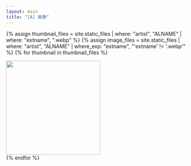 ```yaml
---
layout: main
title: "[A] 画像"
---
```


{% assign thumbnail_files = site.static_files | where: "artist", "ALNAME" | where: "extname", ".webp" %}
{% assign image_files = site.static_files | where: "artist", "ALNAME" | where_exp: "extname", "'extname' != '.webp'" %}
{% for thumbnail in thumbnail_files %}
<div class="item">
  <a href="{{ image_files[forloop.index0].path }}"><img src="{{ thumbnail.path }}"  height="256" loading="lazy"></a>
</div>
{% endfor %}
